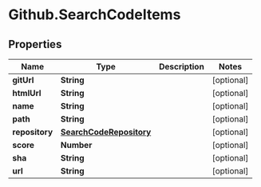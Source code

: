# Github.SearchCodeItems

## Properties

Name | Type | Description | Notes
------------ | ------------- | ------------- | -------------
**gitUrl** | **String** |  | [optional] 
**htmlUrl** | **String** |  | [optional] 
**name** | **String** |  | [optional] 
**path** | **String** |  | [optional] 
**repository** | [**SearchCodeRepository**](SearchCodeRepository.md) |  | [optional] 
**score** | **Number** |  | [optional] 
**sha** | **String** |  | [optional] 
**url** | **String** |  | [optional] 


